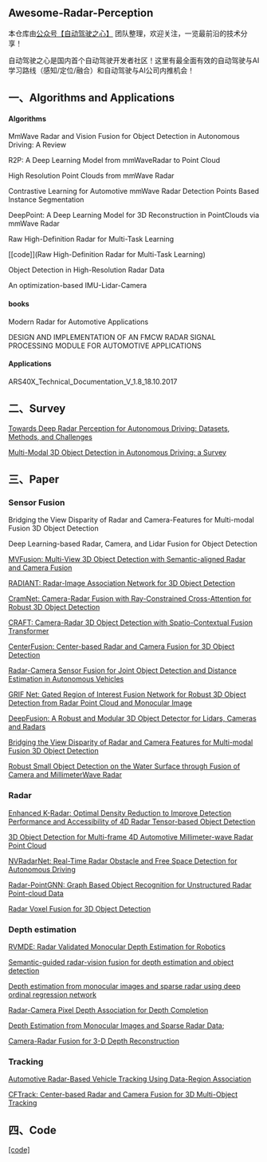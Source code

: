 ## Awesome-Radar-Perception

本仓库由[公众号【自动驾驶之心】](https://mp.weixin.qq.com/s?__biz=Mzg2NzUxNTU1OA==&mid=2247542481&idx=1&sn=c6d8609491a128233c3c3b91d68d22a6&chksm=ceb80b18f9cf820e789efd75947633aec9d2f1e8b58c29e5051c05a64b21ae63c244d54886a1&token=11182364&lang=zh_CN#rd) 团队整理，欢迎关注，一览最前沿的技术分享！

自动驾驶之心是国内首个自动驾驶开发者社区！这里有最全面有效的自动驾驶与AI学习路线（感知/定位/融合）和自动驾驶与AI公司内推机会！



## 一、Algorithms and Applications

#### Algorithms

MmWave Radar and Vision Fusion for Object Detection in Autonomous Driving: A Review

R2P: A Deep Learning Model from mmWaveRadar to Point Cloud

High Resolution Point Clouds from mmWave Radar

Contrastive  Learning  for  Automotive  mmWave  Radar  Detection  Points Based  Instance  Segmentation

DeepPoint: A Deep Learning Model for 3D Reconstruction in PointClouds via mmWave Radar

Raw High-Definition Radar for Multi-Task Learning

[[code]](Raw High-Definition Radar for Multi-Task Learning)

Object Detection in High-Resolution Radar Data

An optimization-based IMU-Lidar-Camera

#### books

Modern Radar for Automotive Applications

DESIGN AND IMPLEMENTATION OF AN FMCW  RADAR SIGNAL PROCESSING MODULE FOR  AUTOMOTIVE APPLICATIONS

#### Applications

ARS40X_Technical_Documentation_V_1.8_18.10.2017

## 二、Survey

[Towards Deep Radar Perception for Autonomous Driving: Datasets, Methods, and Challenges](https://www.mdpi.com/1424-8220/22/11/4208)

[ Multi-Modal 3D Object Detection in Autonomous Driving: a Survey](https://arxiv.org/abs/2106.12735)

## 三、Paper

### Sensor Fusion

Bridging the View Disparity of Radar and Camera-Features for Multi-modal Fusion 3D Object Detection

Deep Learning-based Radar, Camera, and Lidar Fusion for Object Detection

[MVFusion: Multi-View 3D Object Detection with Semantic-aligned Radar and Camera Fusion](https://arxiv.org/abs/2302.10511)

[RADIANT: Radar-Image Association Network for 3D Object  Detection](http://cvlab.cse.msu.edu/pdfs/Long_Kumar_Morris_Liu_Castro_Chakravarty_AAAI2023.pdf)

[CramNet: Camera-Radar Fusion with Ray-Constrained Cross-Attention for Robust 3D Object Detection](https://ieeexplore.ieee.org/abstract/document/9941368)

[CRAFT: Camera-Radar 3D Object Detection with Spatio-Contextual Fusion Transformer](https://arxiv.org/abs/2209.06535)

[CenterFusion: Center-based Radar and Camera Fusion for 3D Object Detection](https://arxiv.org/abs/2011.04841)

[Radar-Camera Sensor Fusion for Joint Object Detection and Distance Estimation in Autonomous Vehicles](https://arxiv.org/abs/2009.08428)

[GRIF Net: Gated Region of Interest Fusion Network for Robust 3D Object Detection from Radar Point Cloud and Monocular Image](https://ieeexplore.ieee.org/document/9341177)

[DeepFusion: A Robust and Modular 3D Object Detector for Lidars, Cameras and Radars](https://arxiv.org/abs/2209.12729)

[Bridging the View Disparity of Radar and Camera Features for Multi-modal Fusion 3D Object Detection](https://arxiv.org/abs/2208.12079)

[Robust Small Object Detection on the Water Surface through Fusion of Camera and MillimeterWave Radar](https://openaccess.thecvf.com/content/ICCV2021/html/Cheng_Robust_Small_Object_Detection_on_the_Water_Surface_Through_Fusion_ICCV_2021_paper.html)

### Radar 

[Enhanced K-Radar: Optimal Density Reduction to Improve Detection Performance and Accessibility of 4D Radar Tensor-based Object Detection](https://arxiv.org/abs/2303.06342)

[3D Object Detection for Multi-frame 4D Automotive Millimeter-wave Radar Point Cloud](https://ieeexplore.ieee.org/abstract/document/9944629)

[NVRadarNet: Real-Time Radar Obstacle and Free Space Detection for Autonomous Driving](https://arxiv.org/abs/2209.14499)

[Radar-PointGNN: Graph Based Object Recognition for Unstructured Radar Point-cloud Data](https://ieeexplore.ieee.org/document/9455172/)

[Radar Voxel Fusion for 3D Object Detection](https://www.mdpi.com/2076-3417/11/12/5598)

### Depth estimation

[RVMDE: Radar Validated Monocular Depth Estimation for Robotics](https://github.com/MI-Hussain/RVMDE)

[Semantic-guided radar-vision fusion for depth estimation and object detection](https://biblio.ugent.be/publication/8713974) 

[Depth estimation from monocular images and sparse radar using deep ordinal regression network ](https://github.com/lochenchou/DORN)

[Radar-Camera Pixel Depth Association for Depth Completion](https://openaccess.thecvf.com/content/CVPR2021/html/Long_Radar-Camera_Pixel_Depth_Association_for_Depth_Completion_CVPR_2021_paper.html)

[Depth Estimation from Monocular Images and Sparse Radar Data](https://ieeexplore.ieee.org/abstract/document/9340998);

[Camera-Radar Fusion for 3-D Depth Reconstruction](https://ieeexplore.ieee.org/abstract/document/9304559)

### Tracking

[Automotive Radar-Based Vehicle Tracking Using Data-Region Association](https://ieeexplore.ieee.org/abstract/document/9525315)

[CFTrack: Center-based Radar and Camera Fusion for 3D Multi-Object Tracking](https://arxiv.org/abs/2107.05150)

## 四、Code

[[code]](https://github.com/PreSenseRadar/OpenRadar)